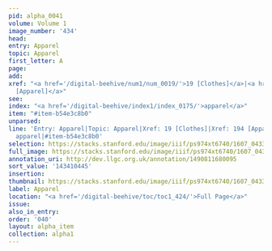 ```yaml
---
pid: alpha_0041
volume: Volume 1
image_number: '434'
head:
entry: Apparel
topic: Apparel
first_letter: A
page:
add:
xref: "<a href='/digital-beehive/num1/num_0019/'>19 [Clothes]</a>|<a href='/digital-beehive/num1/num_0203/'>194
  [Apparel]</a>"
see:
index: "<a href='/digital-beehive/index1/index_0175/'>apparel</a>"
item: "#item-b54e3c8b0"
unparsed:
line: 'Entry: Apparel|Topic: Apparel|Xref: 19 [Clothes]|Xref: 194 [Apparel]|Index:
  apparel|#item-b54e3c8b0'
selection: https://stacks.stanford.edu/image/iiif/ps974xt6740/1607_0433/755,445,3105,787/full/0/default.jpg
full_image: https://stacks.stanford.edu/image/iiif/ps974xt6740/1607_0433/full/full/0/default.jpg
annotation_uri: http://dev.llgc.org.uk/annotation/1490811680095
sort_value: '143410445'
insertion:
thumbnail: https://stacks.stanford.edu/image/iiif/ps974xt6740/1607_0433/755,445,600,180/250,/0/default.jpg
label: Apparel
location: "<a href='/digital-beehive/toc/toc1_424/'>Full Page</a>"
issue:
also_in_entry:
order: '040'
layout: alpha_item
collection: alpha1
---
```

